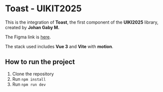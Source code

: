 # Toast - UIKIT2025

This is the integration of **Toast**, the first component of the **UIKI2025** library, created by **Johan Gaby M.**

The Figma link is [here](https://www.figma.com/design/v3ycmPFQY6S7PQj40MozpV/(WIP)-UIKit_2025?node-id=81-3145&t=QyE8R6eoTtSDFGQP-0).

The stack used includes **Vue 3** and **Vite** with **motion**.

## How to run the project

1. Clone the repository
2. Run `npm install`
3. Run `npm run dev`
